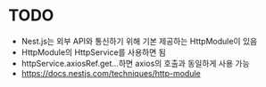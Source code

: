 # TODO

- Nest.js는 외부 API와 통신하기 위해 기본 제공하는 HttpModule이 있음
- HttpModule의 HttpService를 사용하면 됨
- httpService.axiosRef.get...하면 axios의 호출과 동일하게 사용 가능
- https://docs.nestjs.com/techniques/http-module